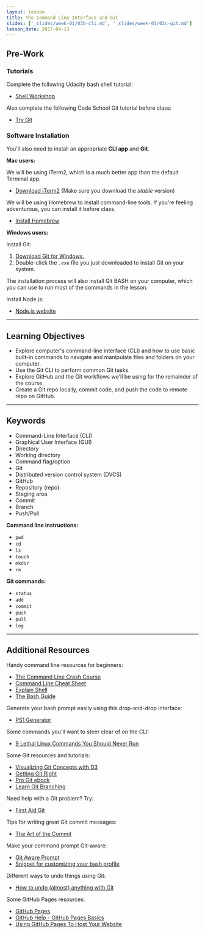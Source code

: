 ```yaml
---
layout: lesson
title: The Command Line Interface and Git
slides: ['_slides/week-01/03b-cli.md', '_slides/week-01/03c-git.md']
lesson_date: 2017-04-13
---
```


## Pre-Work

### Tutorials

Complete the following Udacity bash shell tutorial:

- [Shell Workshop](https://www.udacity.com/course/shell-workshop--ud206)

Also complete the following Code School Git tutorial before class:

- [Try Git](https://try.github.io/)

### Software Installation

You'll also need to install an appropriate **CLI app** and **Git**.

**Mac users:**

We will be using iTerm2, which is a much better app than the default Terminal app.

- [Download iTerm2](https://www.iterm2.com/downloads.html) (Make sure you download the _stable_ version)

We will be using Homebrew to install command-line tools. If you're feeling adventurous, you can install it before class.

- [Install Homebrew](https://brew.sh/)

**Windows users:**

Install Git:

1. [Download Git for Windows.](https://git-scm.com/download/win)
2. Double-click the `.exe` file you just downloaded to install Git on your system.

The installation process will also install Git BASH on your computer, which you can use to run most of the commands in the lesson.

Install Node.js:

- [Node.js website](https://nodejs.org/en/)

---

## Learning Objectives

- Explore computer's command-line interface (CLI) and how to use basic built-in commands to navigate and manipulate files and folders on your computer.
- Use the Git CLI to perform common Git tasks.
- Explore GitHub and the Git workflows we'll be using for the remainder of the course.
- Create a Git repo locally, commit code, and push the code to remote repo on GitHub.

---

## Keywords

- Command-Line Interface (CLI)
- Graphical User Interface (GUI)
- Directory
- Working directory
- Command flag/option
- Git
- Distributed version control system (DVCS)
- GitHub
- Repository (repo)
- Staging area
- Commit
- Branch
- Push/Pull

**Command line instructions:**

- `pwd`
- `cd`
- `ls`
- `touch`
- `mkdir`
- `rm`

**Git commands:**

- `status`
- `add`
- `commit`
- `push`
- `pull`
- `log`

---

## Additional Resources

Handy command line resources for beginners:

- [The Command Line Crash Course](http://cli.learncodethehardway.org/book/)
- [Command Line Cheat Sheet](http://www.git-tower.com/blog/command-line-cheat-sheet/)
- [Explain Shell](https://explainshell.com/)
- [The Bash Guide](http://www.bash.academy/)

Generate your bash prompt easily using this drop-and-drop interface:

- [PS1 Generator](http://bashrcgenerator.com/)

Some commands you'll want to steer clear of on the CLI:

- [9 Lethal Linux Commands You Should Never Run](http://www.makeuseof.com/tag/9-lethal-linux-commands-never-run/)

Some Git resources and tutorials:

- [Visualizing Git Concepts with D3](https://onlywei.github.io/explain-git-with-d3/)
- [Getting Git Right](https://www.atlassian.com/git/)
- [Pro Git ebook](http://git-scm.com/book/en/v2)
- [Learn Git Branching](http://pcottle.github.io/learnGitBranching/)

Need help with a Git problem? Try:

- [First Aid Git](http://firstaidgit.io/#/)

Tips for writing great Git commit messages:

- [The Art of the Commit](http://alistapart.com/article/the-art-of-the-commit)

Make your command prompt Git-aware:

- [Git Aware Prompt](https://github.com/jimeh/git-aware-prompt)
- [Snippet for customizing your bash profile](https://gist.github.com/mandiwise/8112fb0668f4801cc3f9)

Different ways to undo things using Git:

- [How to undo (almost) anything with Git](https://github.com/blog/2019-how-to-undo-almost-anything-with-git)

Some GitHub Pages resources:

- [GitHub Pages](https://pages.github.com/)
- [GitHub Help - GitHub Pages Basics](https://help.github.com/categories/github-pages-basics/)
- [Using GitHub Pages To Host Your Website](http://blog.teamtreehouse.com/using-github-pages-to-host-your-website)
